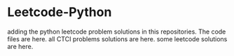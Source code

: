 # Leetcode-Python
adding the python leetcode problem solutions in this repositories. 
The code files are here.
all CTCI problems solutions are here.
some leetcode solutions are here.











































































































































































































































































































































































































































































































































































































































































































































































































































































































































































































































































































































































